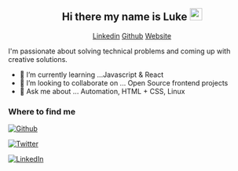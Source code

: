 <h2 align="center">Hi there my name is Luke <img src="https://media.giphy.com/media/hvRJCLFzcasrR4ia7z/giphy.gif" width="25px" />
</h2>   

<p align="center"> 
 <a href="https://www.linkedin.com/in/lukehowsam/">Linkedin</a> 
 <a href="https://github.com/luke-h1/">Github</a> 
 <a href="https://luke-h-portfolio.vercel.app/">Website</a> 
</p> 

I'm passionate about solving technical problems and coming up with creative solutions. 

 



<!--- - 🔭 I’m currently working on ... []() --> 
- 🌱 I’m currently learning ...Javascript & React 
- 👯 I’m looking to collaborate on ... Open Source frontend projects 
- 💬 Ask me about ... Automation, HTML + CSS, Linux 


<h3>Where to find me</h3>
<p>
 <a href="https://github.com/luke-h1" target="_blank"><img alt="Github" src="https://img.shields.io/badge/GitHub-%2312100E.svg?&style=for-the-badge&logo=Github&logoColor=white" /></a> 
 
 <a href="https://twitter.com/LukeH_1999" target="_blank"><img alt="Twitter" src="https://img.shields.io/badge/twitter-%231DA1F2.svg?&style=for-the-badge&logo=twitter&logoColor=white" /></a> 
 
 <a href="https://www.linkedin.com/in/lukehowsam/" target="_blank"><img alt="LinkedIn" src="https://img.shields.io/badge/linkedin-%230077B5.svg?&style=for-the-badge&logo=linkedin&logoColor=white" /></a> 
</p>

